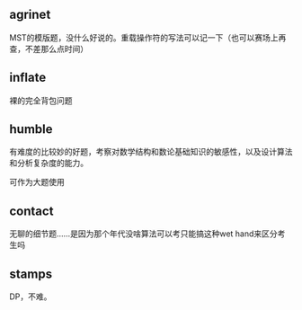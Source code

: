 ## agrinet
MST的模版题，没什么好说的。重载操作符的写法可以记一下（也可以赛场上再查，不差那么点时间）

## inflate
裸的完全背包问题

## humble
有难度的比较妙的好题，考察对数学结构和数论基础知识的敏感性，以及设计算法和分析复杂度的能力。

可作为大题使用

## contact
无聊的细节题……是因为那个年代没啥算法可以考只能搞这种wet hand来区分考生吗

## stamps
DP，不难。